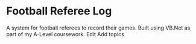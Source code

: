 # Football Referee Log

A system for football referees to record their games. Built using VB.Net as part of my A-Level coursework. Edit
Add topics
